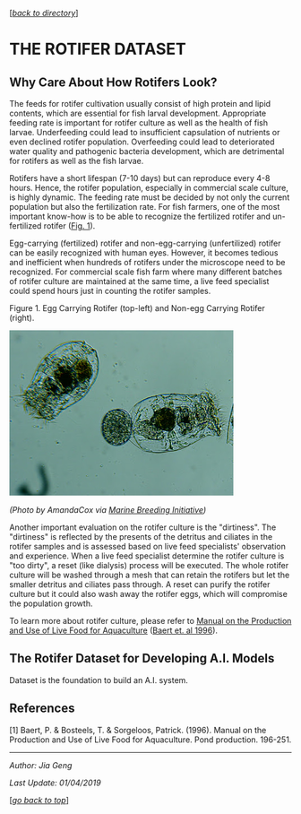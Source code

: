 <a name="top"></a> 
[[_back to directory_]](index.md)

# THE ROTIFER DATASET

## Why Care About How Rotifers Look?

The feeds for rotifer cultivation usually consist of high protein and lipid contents,
which are essential for fish larval development.
Appropriate feeding rate is important for rotifer culture as well as the health of fish larvae.
Underfeeding could lead to insufficient capsulation of nutrients or even declined rotifer population.
Overfeeding could lead to deteriorated water quality and pathogenic bacteria development, 
which are detrimental for rotifers as well as the fish larvae.

Rotifers have a short lifespan (7-10 days) but can reproduce every 4-8 hours. 
Hence, the rotifer population, especially in commercial scale culture, is highly dynamic.
The feeding rate must be decided by not only the current population but also the fertilization rate.
For fish farmers, one of the most important know-how is to be able to recognize 
the fertilized rotifer and un-fertilized rotifer ([Fig. 1](#fig1)). 

Egg-carrying (fertilized) rotifer and non-egg-carrying (unfertilized) rotifer can be easily recognized with human eyes.
However, it becomes tedious and inefficient when hundreds of rotifers under the microscope need to be recognized.
For commercial scale fish farm where many different batches of rotifer culture are maintained at the same time, 
a live feed specialist could spend hours just in counting the rotifer samples. 

<a id='fig1'>

Figure 1. Egg Carrying Rotifer (top-left) and Non-egg Carrying Rotifer (right).

![Aquaculture Cycle](images/Rotifer.jpg) 

_(Photo by AmandaCox via [Marine Breeding Initiative](http://www.mbisite.org/))_

Another important evaluation on the rotifer culture is the "dirtiness".
The "dirtiness" is reflected by the presents of the detritus and ciliates in the rotifer samples 
and is assessed based on live feed specialists' observation and experience. 
When a live feed specialist determine the rotifer culture is "too dirty", a reset (like dialysis) process will be executed. 
The whole rotifer culture will be washed through a mesh 
that can retain the rotifers but let the smaller detritus and ciliates pass through. 
A reset can purify the rotifer culture but it could also wash away the rotifer eggs, 
which will compromise the population growth.


To learn more about rotifer culture, please refer to  [Manual on the Production and Use of Live Food for Aquaculture](http://www.fao.org/3/W3732E/w3732e0c.htm#3.%20ROTIFERS)
([Baert et. al 1996](#ref1)).


## The Rotifer Dataset for Developing A.I. Models

Dataset is the foundation to build an A.I. system.


## References

<a id='ref1'> 

[1] Baert, P. & Bosteels, T. & Sorgeloos, Patrick. (1996). 
Manual on the Production and Use of Live Food for Aquaculture. Pond production. 196-251.  


 --------------------------------------------
 _Author: Jia Geng_
 
 _Last Update: 01/04/2019_
 
 [[_go back to top_]](#top)